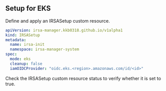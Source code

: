 ## Setup for EKS

Define and apply an IRSASetup custom resource.

```yaml
apiVersion: irsa-manager.kkb0318.github.io/v1alpha1
kind: IRSASetup
metadata:
  name: irsa-init
  namespace: irsa-manager-system
spec:
  mode: eks
  cleanup: false
  iamOIDCProvider: "oidc.eks.<region>.amazonaws.com/id/<id>"
```

Check the IRSASetup custom resource status to verify whether it is set to true.
